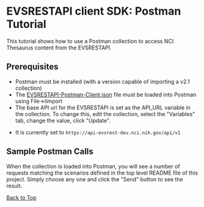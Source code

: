 <a name="top" />

EVSRESTAPI client SDK: Postman Tutorial
=======================================

This tutorial shows how to use a Postman collection to access NCI Thesaurus content from the EVSRESTAPI.

Prerequisites
-------------
* Postman must be installed (with a version capable of importing a v2.1 collection)
* The [EVSRESTAPI-Postman-Client.json](EVSRESTAPI-Postman-Client.json) file must be loaded into Postman using File->Iimport
* The base API url for the EVSRESTAPI is set as the API_URL variable in the collection.  To change this, edit the collection, select the "Variables" tab, change the value, click "Update".
 - It is currently set to `https://api-evsrest-dev.nci.nih.gov/api/v1`

Sample Postman Calls
-----------------
When the collection is loaded into Postman, you will see a number
of requests matching the scenarios defined in the top level README file of this project.  Simply choose any one and click the "Send"
button to see the result.

[Back to Top](#top)
